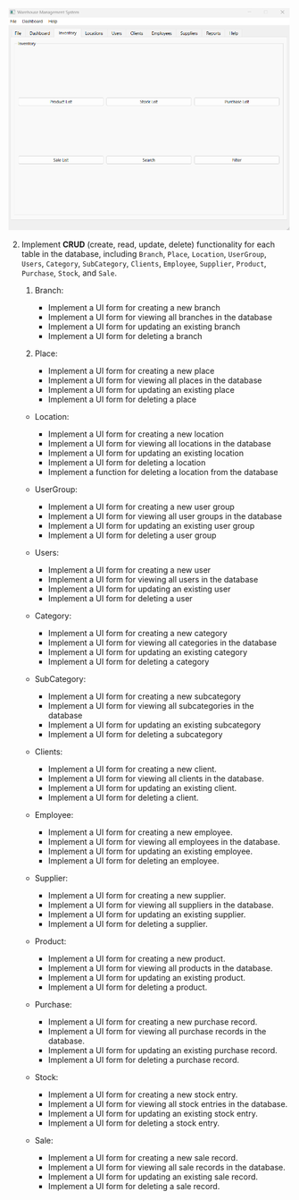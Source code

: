 ![](https://github.com/redrum88/wms/raw/main/ui/assets/images/ss.png)

2. Implement **CRUD** (create, read, update, delete) functionality for each table in the database, including `Branch`, `Place`, `Location`, `UserGroup`, `Users`, `Category`, `SubCategory`, `Clients`, `Employee`, `Supplier`, `Product`, `Purchase`, `Stock`, and `Sale`.
   1. Branch:
       * Implement a UI form for creating a new branch
       * Implement a UI form for viewing all branches in the database
       * Implement a UI form for updating an existing branch
       * Implement a UI form for deleting a branch

            
    2. Place:
       * Implement a UI form for creating a new place
       * Implement a UI form for viewing all places in the database
       * Implement a UI form for updating an existing place
       * Implement a UI form for deleting a place

     * Location:
       * Implement a UI form for creating a new location
       * Implement a UI form for viewing all locations in the database
       * Implement a UI form for updating an existing location
       * Implement a UI form for deleting a location
       * Implement a function for deleting a location from the database
   
     * UserGroup:
       * Implement a UI form for creating a new user group
       * Implement a UI form for viewing all user groups in the database
       * Implement a UI form for updating an existing user group
       * Implement a UI form for deleting a user group
     * Users:
       * Implement a UI form for creating a new user
       * Implement a UI form for viewing all users in the database
       * Implement a UI form for updating an existing user
       * Implement a UI form for deleting a user
     * Category:
       * Implement a UI form for creating a new category
       * Implement a UI form for viewing all categories in the database
       * Implement a UI form for updating an existing category
       * Implement a UI form for deleting a category
     * SubCategory:
       * Implement a UI form for creating a new subcategory
       * Implement a UI form for viewing all subcategories in the database
       * Implement a UI form for updating an existing subcategory
       * Implement a UI form for deleting a subcategory
     * Clients:
       * Implement a UI form for creating a new client.
       * Implement a UI form for viewing all clients in the database.
       * Implement a UI form for updating an existing client.
       * Implement a UI form for deleting a client.
     * Employee:
       * Implement a UI form for creating a new employee.
       * Implement a UI form for viewing all employees in the database.
       * Implement a UI form for updating an existing employee.
       * Implement a UI form for deleting an employee.
     * Supplier:
       * Implement a UI form for creating a new supplier.
       * Implement a UI form for viewing all suppliers in the database.
       * Implement a UI form for updating an existing supplier.
       * Implement a UI form for deleting a supplier.
     * Product:
       * Implement a UI form for creating a new product.
       * Implement a UI form for viewing all products in the database.
       * Implement a UI form for updating an existing product.
       * Implement a UI form for deleting a product.
     * Purchase:
       * Implement a UI form for creating a new purchase record.
       * Implement a UI form for viewing all purchase records in the database.
       * Implement a UI form for updating an existing purchase record.
       * Implement a UI form for deleting a purchase record.
     * Stock:
       * Implement a UI form for creating a new stock entry.
       * Implement a UI form for viewing all stock entries in the database.
       * Implement a UI form for updating an existing stock entry.
       * Implement a UI form for deleting a stock entry.
     * Sale:
       * Implement a UI form for creating a new sale record.
       * Implement a UI form for viewing all sale records in the database.
       * Implement a UI form for updating an existing sale record.
       * Implement a UI form for deleting a sale record.
